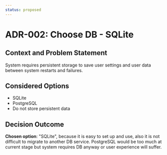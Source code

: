 ```yaml
---
status: proposed
---
```


# ADR-002: Choose DB - SQLite

## Context and Problem Statement

System requires persistent storage to save user settings and user data between system restarts and failures.

## Considered Options

* SQLite
* PostgreSQL
* Do not store persistent data

## Decision Outcome

**Chosen option**: "SQLite", because it is easy to set up and use, also it is not difficult to migrate to another DB service. PostgreSQL would be too much at current stage but system requires DB anyway or user experience will suffer.
